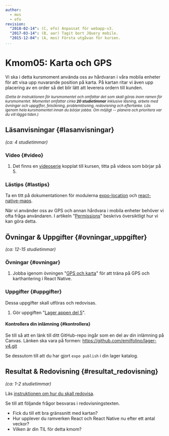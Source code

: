 ```yaml
---
author:
  - mos
  - efo
revision:
  "2018-02-14": (C, efo) Anpassat för webapp-v3.
  "2017-03-14": (B, aar) Tagit bort JQuery mobile.
  "2015-12-04": (A, mos) Första utgåvan för kursen.
...
```

Kmom05: Karta och GPS
==================================

Vi ska i detta kursmoment använda oss av hårdvaran i våra mobila enheter för att visa upp nuvarande position på karta. På kartan ritar vi även upp placering av en order så det blir lätt att leverera ordern till kunden.



<!--more-->



<small><i>(Detta är instruktionen för kursmomentet och omfattar det som skall göras inom ramen för kursmomentet. Momentet omfattar cirka **20 studietimmar** inklusive läsning, arbete med övningar och uppgifter, felsökning, problemlösning, redovisning och eftertanke. Läs igenom hela kursmomentet innan du börjar jobba. Om möjligt -- planera och prioritera var du vill lägga tiden.)</i></small>



Läsanvisningar  {#lasanvisningar}
---------------------------------

*(ca: 4 studietimmar)*



### Video  {#video}

1. Det finns en [videoserie](https://www.youtube.com/playlist?list=PLKtP9l5q3ce-1cVPTFJ_Zw9b7N2Y4_ANI) kopplat till kursen, titta på videos som börjar på 5.



### Lästips {#lastips}

Ta en titt på dokumentationen för modulerna [expo-location](https://docs.expo.dev/versions/latest/sdk/location/) och [react-native-maps](https://github.com/react-native-maps/react-native-maps).

När vi använder oss av GPS och annan hårdvara i mobila enheter behöver vi ofta fråga användaren. I artikeln "[Permissions](https://docs.expo.dev/guides/permissions/)" beskrivs översiktligt hur vi kan göra detta.



Övningar & Uppgifter  {#ovningar_uppgifter}
-------------------------------------------

*(ca: 12-15 studietimmar)*



### Övningar {#ovningar}

1. Jobba igenom övningen "[GPS och karta](kunskap/gps-och-karta-v2)" för att träna på GPS och karthantering i React Native.



### Uppgifter {#uppgifter}

Dessa uppgifter skall utföras och redovisas.

1. Gör uppgiften "[Lager appen del 5](uppgift/lager-appen-del-5-v2)".



#### Kontrollera din inlämning {#kontrollera}

Se till så att en länk till ditt GitHub-repo ingår som en del av din inlämning på Canvas. Länken ska vara på formen: https://github.com/emilfolino/lager-v4.git

Se dessutom till att du har gjort `expo publish` i din lager katalog.



Resultat & Redovisning  {#resultat_redovisning}
-----------------------------------------------

*(ca: 1-2 studietimmar)*

Läs [instruktionen om hur du skall redovisa](./../redovisa).

Se till att följande frågor besvaras i redovisningstexten.

* Fick du till ett bra gränssnitt med kartan?
* Hur upplever du ramverken React och React Native nu efter ett antal veckor?
* Vilken är din TIL för detta kmom?
